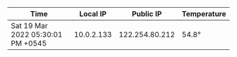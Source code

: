 | Time     | Local IP | Public IP | Temperature |
| ----------- | ----------- | ----------- | ----------- |
| Sat 19 Mar 2022 05:30:01 PM +0545      | 10.0.2.133     | 122.254.80.212  | 54.8° |
